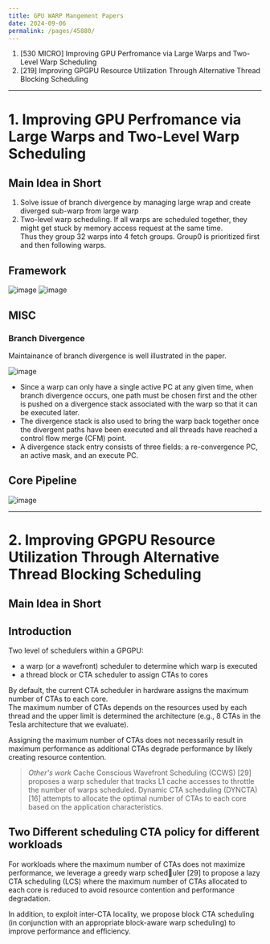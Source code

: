 ```yaml
---
title: GPU WARP Mangement Papers
date: 2024-09-06
permalink: /pages/45880/
---
```


1. [530 MICRO] Improving GPU Perfromance via Large Warps and Two-Level Warp Scheduling
2. [219] Improving GPGPU Resource Utilization Through Alternative Thread Blocking Scheduling

---

# 1. Improving GPU Perfromance via Large Warps and Two-Level Warp Scheduling

## Main Idea in Short
1. Solve issue of branch divergence by managing large wrap and create diverged sub-warp from large warp
2. Two-level warp scheduling. If all warps are scheduled together, they might get stuck by memory access request at the same time.\
   Thus they group 32 warps into 4 fetch groups. Group0 is prioritized first and then following warps.

## Framework
![image](https://github.com/user-attachments/assets/f926ad58-a0fe-4c56-b529-4292b5ccc0ce)
![image](https://github.com/user-attachments/assets/b0ccc14d-60e6-4cf8-9d55-a5f05693d351)

## MISC

### Branch Divergence
Maintainance of branch divergence is well illustrated in the paper.

![image](https://github.com/user-attachments/assets/6cf92e7b-a3db-464f-a151-864a35541b51)

- Since a warp can only have a single active PC at any given time, when branch divergence occurs, one path must be chosen first and the other is pushed on a divergence
stack associated with the warp so that it can be executed later.
- The divergence stack is also used to bring the warp back together once the divergent paths have been executed and all threads have reached a control flow merge (CFM)
point.
- A divergence stack entry consists of three fields: a re-convergence PC, an active mask, and an execute PC.

## Core Pipeline
![image](https://github.com/user-attachments/assets/065f1360-ea1f-46b8-b5e2-bdb9e24f8e09)

---

# 2. Improving GPGPU Resource Utilization Through Alternative Thread Blocking Scheduling
## Main Idea in Short

## Introduction
Two level of schedulers within a GPGPU:
- a warp (or a wavefront) scheduler to determine which warp is executed
- a thread block or CTA scheduler to assign CTAs to cores

By default, the current CTA scheduler in hardware assigns the maximum number of CTAs to each core.\
The maximum number of CTAs depends on the resources used by each thread and the upper limit is determined the architecture (e.g., 8 CTAs in the Tesla architecture that we evaluate).

Assigning the maximum number of CTAs does not necessarily result in maximum performance as additional CTAs degrade performance by likely creating resource contention.

>  *Other's work*
>  Cache Conscious Wavefront Scheduling (CCWS) [29] proposes a warp scheduler that tracks L1 cache accesses to throttle the number of warps scheduled.
>  Dynamic CTA scheduling (DYNCTA) [16] attempts to allocate the optimal number of CTAs to each core based on the application characteristics.

## Two Different scheduling CTA policy for different workloads
For workloads where the maximum number of CTAs does not maximize performance, we leverage a greedy warp scheduler [29] to propose a lazy CTA scheduling (LCS) where the maximum number of CTAs allocated to each core is reduced to avoid resource contention and performance degradation.

In addition, to exploit inter-CTA locality, we propose block CTA scheduling (in conjunction with an appropriate block-aware warp scheduling) to improve performance and efficiency.



